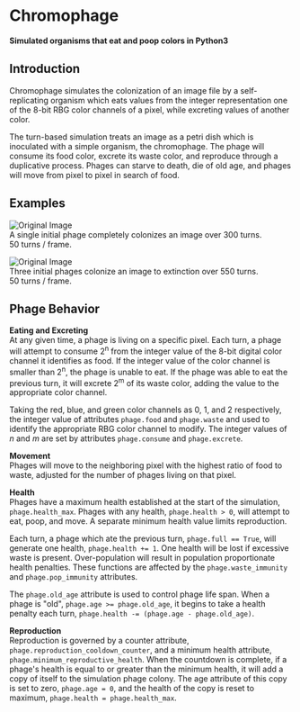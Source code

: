 Chromophage
===========

**Simulated organisms that eat and poop colors in Python3**

Introduction
---------

Chromophage simulates the colonization of an image file by a self-replicating organism which eats values from the integer representation one of the 8-bit RBG color channels of a pixel, while excreting values of another color.

The turn-based simulation treats an image as a petri dish which is inoculated with a simple organism, the chromophage. The phage will consume its food color, excrete its waste color, and reproduce through a duplicative process. Phages can starve to death, die of old age, and phages will move from pixel to pixel in search of food.

Examples
---------

![Original Image](http://i.imgur.com/BkQUI3U.gif "")  
A single initial phage completely colonizes an image over 300 turns.  
50 turns / frame.

![Original Image](http://i.imgur.com/rjhCHQ1.gif "")  
Three initial phages colonize an image to extinction over 550 turns.  
50 turns / frame.


	
Phage Behavior 
--------- 
**Eating and Excreting**   
At any given time, a phage is living on a specific pixel. Each turn, a phage will attempt to consume 2<sup>n</sup> from the integer value of the 8-bit digital color channel it identifies as food. If the integer value of the color channel is smaller than 2<sup>n</sup>, the phage is unable to eat. If the phage was able to eat the previous turn, it will excrete 2<sup>m</sup> of its waste color, adding the value to the appropriate color channel.  

Taking the red, blue, and green color channels as 0, 1, and 2 respectively, the integer value of attributes `phage.food` and `phage.waste` and used to identify the appropriate RBG color channel to modify. The integer values of *n* and *m* are set by attributes `phage.consume` and `phage.excrete`.
 
**Movement**   
Phages will move to the neighboring pixel with the highest ratio of food to waste, adjusted for the number of phages living on that pixel. 
 
**Health**   
Phages have a maximum health established at the start of the simulation, `phage.health_max`. Phages with any health, `phage.health > 0`, will attempt to eat, poop, and move. A separate minimum health value limits reproduction. 
 
Each turn, a phage which ate the previous turn, `phage.full == True`, will generate one health, `phage.health += 1`. One health will be lost if excessive waste is present. Over-population will result in population proportionate health penalties. These functions are affected by the `phage.waste_immunity` and `phage.pop_immunity` attributes.

The `phage.old_age` attribute is used to control phage life span. When a phage is "old", `phage.age >= phage.old_age`, it begins to take a health penalty each turn, `phage.health -= (phage.age - phage.old_age)`.
 
**Reproduction**   
Reproduction is governed by a counter attribute, `phage.reproduction_cooldown_counter`, and a minimum health attribute, `phage.minimum_reproductive_health`. When the countdown is complete, if a phage's health is equal to or greater than the minimum health, it will add a copy of itself to the simulation phage colony. The age attribute of this copy is set to zero, `phage.age = 0`, and the health of the copy is reset to maximum, `phage.health = phage.health_max`.
 


